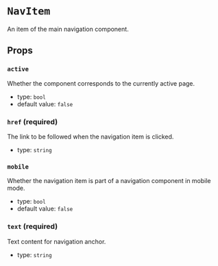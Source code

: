 `NavItem`
=========

An item of the main navigation component.

Props
-----

### `active`

Whether the component corresponds to the currently active page.

- type: `bool`
- default value: `false`


### `href` (required)

The link to be followed when the navigation item is clicked.

- type: `string`


### `mobile`

Whether the navigation item is part of a navigation component in mobile mode.

- type: `bool`
- default value: `false`


### `text` (required)

Text content for navigation anchor.

- type: `string`

